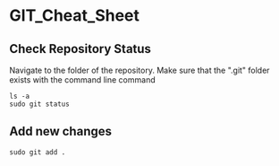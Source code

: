 # GIT_Cheat_Sheet

## Check Repository Status
Navigate to the folder of the repository. Make sure that the ".git" folder exists with the command line command

    ls -a
    sudo git status
    
## Add new changes

    sudo git add .
